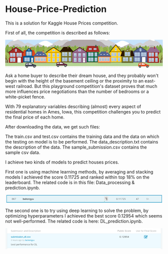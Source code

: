 # House-Price-Prediction
This is a solution for Kaggle House Prices competition.

First of all, the competition is described as follows:

![alt text](https://github.com/bhy0v587/House-Price-Prediction/blob/master/image/housesprices.png)

Ask a home buyer to describe their dream house, and they probably won't begin with the height of the basement ceiling or the proximity to an east-west railroad. But this playground competition's dataset proves that much more influences price negotiations than the number of bedrooms or a white-picket fence.

With 79 explanatory variables describing (almost) every aspect of residential homes in Ames, Iowa, this competition challenges you to predict the final price of each home.

After downloading the data, we get such files: 

The train.csv and test.csv contains the training data and the data on which the testing on model is to be performed. 
The data_description.txt contains the description of the data.
The sample_submission.csv contains the sample csv data.

I achieve two kinds of models to predict houses prices.

First one is using machine learning methods, by averaging and stacking models I achieved the score 0.11725 and ranked within top 18% on the leaderboard. The related code is in this file: Data_processing & prediction.ipynb.

![alt text](https://github.com/bhy0v587/House-Price-Prediction/blob/master/image/leaderboard_rank.png)

The second one is to try using deep learning to solve the problem, by optimizing hyperparameters I achieved the best score 0.12954 which seems not well-performed. The related code is here: DL_prediction.ipynb. 

![alt text](https://github.com/bhy0v587/House-Price-Prediction/blob/master/image/dl_result.png)
